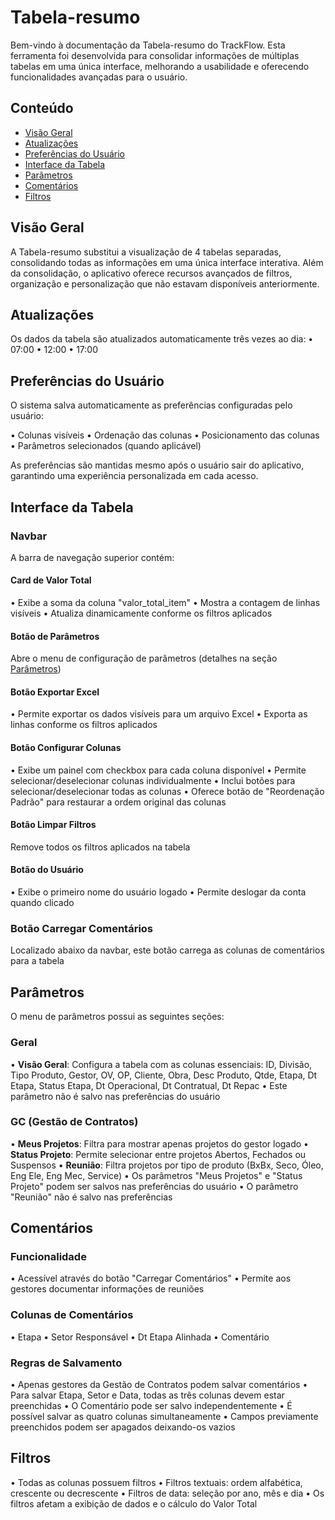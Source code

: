 # Tabela-resumo

Bem-vindo à documentação da Tabela-resumo do TrackFlow. Esta ferramenta foi desenvolvida para consolidar informações de múltiplas tabelas em uma única interface, melhorando a usabilidade e oferecendo funcionalidades avançadas para o usuário.

## Conteúdo

* [Visão Geral](#visão-geral)
* [Atualizações](#atualizações)
* [Preferências do Usuário](#preferências-do-usuário)
* [Interface da Tabela](#interface-da-tabela)
* [Parâmetros](#parâmetros)
* [Comentários](#comentários)
* [Filtros](#filtros)

## Visão Geral

A Tabela-resumo substitui a visualização de 4 tabelas separadas, consolidando todas as informações em uma única interface interativa. Além da consolidação, o aplicativo oferece recursos avançados de filtros, organização e personalização que não estavam disponíveis anteriormente.

## Atualizações

Os dados da tabela são atualizados automaticamente três vezes ao dia:
• 07:00
• 12:00
• 17:00

## Preferências do Usuário

O sistema salva automaticamente as preferências configuradas pelo usuário:

• Colunas visíveis
• Ordenação das colunas
• Posicionamento das colunas
• Parâmetros selecionados (quando aplicável)

As preferências são mantidas mesmo após o usuário sair do aplicativo, garantindo uma experiência personalizada em cada acesso.

## Interface da Tabela

### Navbar

A barra de navegação superior contém:

#### Card de Valor Total
• Exibe a soma da coluna "valor_total_item" 
• Mostra a contagem de linhas visíveis
• Atualiza dinamicamente conforme os filtros aplicados

#### Botão de Parâmetros
Abre o menu de configuração de parâmetros (detalhes na seção [Parâmetros](#parâmetros))

#### Botão Exportar Excel
• Permite exportar os dados visíveis para um arquivo Excel
• Exporta as linhas conforme os filtros aplicados

#### Botão Configurar Colunas
• Exibe um painel com checkbox para cada coluna disponível
• Permite selecionar/deselecionar colunas individualmente
• Inclui botões para selecionar/deselecionar todas as colunas
• Oferece botão de "Reordenação Padrão" para restaurar a ordem original das colunas

#### Botão Limpar Filtros
Remove todos os filtros aplicados na tabela

#### Botão do Usuário
• Exibe o primeiro nome do usuário logado
• Permite deslogar da conta quando clicado

### Botão Carregar Comentários
Localizado abaixo da navbar, este botão carrega as colunas de comentários para a tabela

## Parâmetros

O menu de parâmetros possui as seguintes seções:

### Geral
• **Visão Geral**: Configura a tabela com as colunas essenciais: ID, Divisão, Tipo Produto, Gestor, OV, OP, Cliente, Obra, Desc Produto, Qtde, Etapa, Dt Etapa, Status Etapa, Dt Operacional, Dt Contratual, Dt Repac
• Este parâmetro não é salvo nas preferências do usuário

### GC (Gestão de Contratos)
• **Meus Projetos**: Filtra para mostrar apenas projetos do gestor logado
• **Status Projeto**: Permite selecionar entre projetos Abertos, Fechados ou Suspensos
• **Reunião**: Filtra projetos por tipo de produto (BxBx, Seco, Óleo, Eng Ele, Eng Mec, Service)
• Os parâmetros "Meus Projetos" e "Status Projeto" podem ser salvos nas preferências do usuário
• O parâmetro "Reunião" não é salvo nas preferências

## Comentários

### Funcionalidade
• Acessível através do botão "Carregar Comentários"
• Permite aos gestores documentar informações de reuniões

### Colunas de Comentários
• Etapa
• Setor Responsável
• Dt Etapa Alinhada
• Comentário

### Regras de Salvamento
• Apenas gestores da Gestão de Contratos podem salvar comentários
• Para salvar Etapa, Setor e Data, todas as três colunas devem estar preenchidas
• O Comentário pode ser salvo independentemente
• É possível salvar as quatro colunas simultaneamente
• Campos previamente preenchidos podem ser apagados deixando-os vazios

## Filtros

• Todas as colunas possuem filtros
• Filtros textuais: ordem alfabética, crescente ou decrescente
• Filtros de data: seleção por ano, mês e dia
• Os filtros afetam a exibição de dados e o cálculo do Valor Total